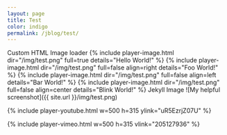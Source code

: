 ```yaml
---
layout: page
title: Test
color: indigo
permalink: /jblog/test/
---
```


Custom HTML Image loader
{% include player-image.html dir="/img/test.png" full=true details="Hello World!" %}
{% include player-image.html dir="/img/test.png" full=false align=right details="Foo World!" %}
{% include player-image.html dir="/img/test.png" full=false align=left details="Bar World!" %}
{% include player-image.html dir="/img/test.png" full=false align=center details="Blink World!" %}
Jekyll Image
![My helpful screenshot]({{ site.url }}/img/test.png)

{% include player-youtube.html w=500 h=315 ylink="uR5EzrjZ07U" %}

{% include player-vimeo.html w=500 h=315 vlink="205127936" %}

